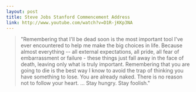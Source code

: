 ```yaml
---
layout: post
title: Steve Jobs Stanford Commencement Address
link: http://www.youtube.com/watch?v=D1R-jKKp3NA
---
```


>"Remembering that I'll be dead soon is the most important tool I've ever encountered to help me make the big choices in life. Because almost everything -- all external expectations, all pride, all fear of embarrassment or failure - these things just fall away in the face of death, leaving only what is truly important. Remembering that you are going to die is the best way I know to avoid the trap of thinking you have something to lose. You are already naked. There is no reason not to follow your heart. ... Stay hungry. Stay foolish."
